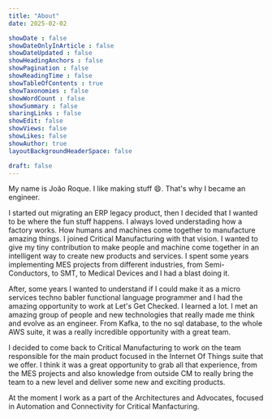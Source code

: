 ```yaml
---
title: "About"
date: 2025-02-02

showDate : false
showDateOnlyInArticle : false
showDateUpdated : false
showHeadingAnchors : false
showPagination : false
showReadingTime : false
showTableOfContents : true
showTaxonomies : false 
showWordCount : false
showSummary : false
sharingLinks : false
showEdit: false
showViews: false
showLikes: false
showAuthor: true
layoutBackgroundHeaderSpace: false

draft: false
---
```


My name is João Roque. I like making stuff <span class="emojify">:smile:</span>. That's why I became an engineer.

I started out migrating an ERP legacy product, then I decided that I wanted to be where the fun stuff happens. I always loved understading how a factory works. How humans and machines come together to manufacture amazing things. I joined Critical Manufacturing with that vision. I wanted to give my tiny contribution to make people and machine come together in an intelligent way to create new products and services. I spent some years implementing MES projects from different industries, from Semi-Conductors, to SMT, to Medical Devices and I had a blast doing it. 

After, some years I wanted to understand if I could make it as a micro services techno babler functional language programmer and I had the amazing opportunity to work at Let's Get Checked. I learned a lot. I met an amazing group of people and new technologies that really made me think and evolve as an engineer. From Kafka, to the no sql database, to the whole AWS suite, it was a really incredible opportunity with a great team.

I decided to come back to Critical Manufacturing to work on the team responsible for the main product focused in the Internet Of Things suite that we offer. I think it was a great opportunity to grab all that experience, from the MES projects and also knowledge from outside CM to really bring the team to a new level and deliver some new and exciting products.

At the moment I work as a part of the Architectures and Advocates, focused in Automation and Connectivity for Critical Manfacturing.